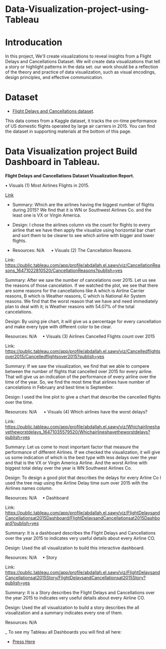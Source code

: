 # Data-Visualization-project-using-Tableau

# Introducation
In this project, We'll create visualizations to reveal insights from a Flight Delays and Cancellations Dataset. We will create data visualizations that tell a story or highlight patterns in the data set. our work should be a reflection of the theory and practice of data visualization, such as visual encodings, design principles, and effective communication.


# Dataset
- [Flight Delays and Cancellations dataset](https://www.kaggle.com/usdot/flight-delays/data).

This data comes from a Kaggle dataset, it tracks the on-time performance of US domestic flights operated by large air carriers in 2015. You can find the dataset in supporting materials at the bottom of this page.

# Data Visualization project Build Dashboard in Tableau.
 
**Flight Delays and Cancellations Dataset Visualization Report.**


•	Visuals (1) Most Airlines Flights in 2015.

[Link](https://public.tableau.com/app/profile/abdallah.el.sawy/viz/MostAirlinesFlightsin2015/MostAirlinesFlights)


- Summary:
Which are the airlines having the biggest number of flights during 2015? We find that it is WN or Southwest Airlines Co. and the least one is VX or Virgin America.

- Design:
I chose the airlines column vis the count for flights to every airline that we have then apply the visualize using horizontal bar chart and sort them to be clearer to see which airline with bigger and lower flights.

- Resources:
N/A
 
•	Visuals (2) The Cancellation Reasons.

Link:
https://public.tableau.com/app/profile/abdallah.el.sawy/viz/CancellationReasons_16471022810520/CancellationReasons?publish=yes


Summary:
After we saw the number of cancelations over 2015. Let us see the reasons of those cancelation. If we watched the plot, we see that there are some reasons for the cancellations like A which is Airline Carrier reasons, B which is Weather reasons, C which is National Air System reasons. We find that the worst reason that we have and need immediately plan to deal with it; is Weather reasons with 54.07% of the total cancelations.

Design:
By using pie chart, it will give us a percentage for every cancellation and make every type with different color to be clear.


Resources:
	N/A 
•	Visuals (3) Airlines Cancelled Flights count over 2015

Link:
https://public.tableau.com/app/profile/abdallah.el.sawy/viz/Cancelledflightsover2015/Cancelledflightsover2015?publish=yes


Summary:
If we saw the visualization, we find that we able to compere between the number of flights that cancelled over 2015 for every airline. That will give us an indication of the performance of every airline over the time of the year. So, we find the most time that airlines have number of cancelations in February and best time is September.

Design:
I used the line plot to give a chart that describe the cancelled flights over the time.

Resources:
	N/A
 
•	Visuals (4) Which airlines have the worst delays?

Link:
https://public.tableau.com/app/profile/abdallah.el.sawy/viz/Whichairlineshavetheworstdelays_16471035579520/Whichairlineshavetheworstdelays?publish=yes


Summary:
Let us come to most important factor that measure the performance of different Airlines. If we checked the visualization, it will give us some indication of which is the best type with less delays over the year and that is the VX or Virgin America Airline. And the worst Airline with biggest total delay over the year is WN Southwest Airlines Co.

Design:
To design a good plot that describes the delays for every Arline Co I used the tree map using the Airline Delay time sum over 2015 with the Airlines names column.

Resources:
	N/A 
•	Dashboard 

Link:
https://public.tableau.com/app/profile/abdallah.el.sawy/viz/FlightDelaysandCancellationsat2015Dashboard/FlightDelaysandCancellationsat2015Dashboard?publish=yes


Summary:
It is a dashboard describes the Flight Delays and Cancellations over the year 2015 to indicates very useful details about every Airline CO.

Design:
Used the all visualization to build this interactive dashboard.

Resources:
	N/A 
•	Story

Link:
https://public.tableau.com/app/profile/abdallah.el.sawy/viz/FlightDelaysandCancellationsat2015Story/FlightDelaysandCancellationsat2015Story?publish=yes

Summary:
It is a Story describes the Flight Delays and Cancellations over the year 2015 to indicates very useful details about every Airline CO.

Design:
Used the all visualization to build a story describes the all visualization and a summary indicates every one of them.

Resources:
N/A


_ To see my Tableau all Dashboards you will find all here:
- [Press Here](https://public.tableau.com/app/profile/abdallah.el.sawy)
